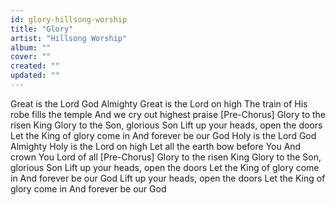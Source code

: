 ```yaml
---
id: glory-hillsong-worship
title: "Glory"
artist: "Hillsong Worship"
album: ""
cover: ""
created: ""
updated: ""
---
```


Great is the Lord God Almighty
Great is the Lord on high
The train of His robe fills the temple
And we cry out highest praise
[Pre-Chorus]
Glory to the risen King
Glory to the Son, glorious Son
Lift up your heads, open the doors
Let the King of glory come in
And forever be our God
Holy is the Lord God Almighty
Holy is the Lord on high
Let all the earth bow before You
And crown You Lord of all
[Pre-Chorus]
Glory to the risen King
Glory to the Son, glorious Son
Lift up your heads, open the doors
Let the King of glory come in
And forever be our God
Lift up your heads, open the doors
Let the King of glory come in
And forever be our God